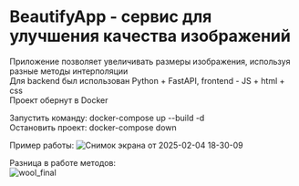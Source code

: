 ﻿# BeautifyApp - сервис для улучшения качества изображений
  
Приложение позволяет увеличивать размеры изображения, используя разные методы интерполяции  
Для backend был использован Python + FastAPI, frontend - JS + html + css  
Проект обернут в Docker    

Запустить команду: docker-compose up --build -d  
Остановить проект: docker-compose down  

Пример работы:
![Снимок экрана от 2025-02-04 18-30-09](https://github.com/user-attachments/assets/0c4d1710-9297-4058-a80a-7c22ecefc34a)  







Разница в работе методов:  
![wool_final](https://github.com/user-attachments/assets/6a978011-2580-44e1-8f89-cd300a07e41a)  
